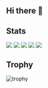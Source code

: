 ## Hi there 👋

<!--
**hato-poppo/hato-poppo** is a ✨ _special_ ✨ repository because its `README.md` (this file) appears on your GitHub profile.

Here are some ideas to get you started:

- 🔭 I’m currently working on ...
- 🌱 I’m currently learning ...
- 👯 I’m looking to collaborate on ...
- 🤔 I’m looking for help with ...
- 💬 Ask me about ...
- 📫 How to reach me: ...
- 😄 Pronouns: ...
- ⚡ Fun fact: ...
-->

## Stats
![](http://github-profile-summary-cards.vercel.app/api/cards/profile-details?username=hato-poppo&theme=default)
![](http://github-profile-summary-cards.vercel.app/api/cards/repos-per-language?username=hato-poppo&theme=default)
![](http://github-profile-summary-cards.vercel.app/api/cards/most-commit-language?username=hato-poppo&theme=default)
![](http://github-profile-summary-cards.vercel.app/api/cards/stats?username=hato-poppo&theme=default)
![](http://github-profile-summary-cards.vercel.app/api/cards/productive-time?username=hato-poppo&theme=default&utcOffset=9)

## Trophy
![trophy](https://github-profile-trophy.vercel.app/?username=hato-poppo&theme=flat)
